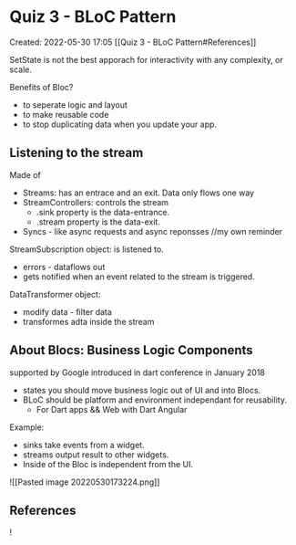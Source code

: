 # Quiz 3 - BLoC Pattern
Created: 2022-05-30 17:05
[[Quiz 3 - BLoC Pattern#References]]

SetState is not the best apporach for interactivity with any complexity, or scale. 

Benefits of Bloc?
- to seperate logic and layout
- to make reusable code
- to stop duplicating data when you update your app. 


## Listening to the stream
Made of 
- Streams: has an entrace and an exit. Data only flows one way
- StreamControllers: controls the stream
	- .sink property is the data-entrance.
	- .stream property is the data-exit.
- Syncs - like async requests and async reponsses //my own reminder

StreamSubscription object: is listened to.                           
- errors - dataflows out 
- gets notified when an event related to the stream is triggered.

DataTransformer object:                                              
- modify data - filter data
- transformes adta inside the stream

## About Blocs: Business Logic Components
supported by Google
introduced in dart conference in January 2018
- states you should move business logic out of UI and into Blocs.
- BLoC should be platform and environment independant for reusability. 
	- For Dart apps && Web with Dart Angular

Example: 
- sinks take events from a widget.
- streams output result to other widgets. 
- Inside of the Bloc is independent from the UI. 

![[Pasted image 20220530173224.png]]


## References
!
